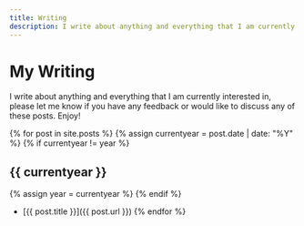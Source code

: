 ```yaml
---
title: Writing
description: I write about anything and everything that I am currently interested in, please let me know if you have any feedback or would like to discuss any of these posts. Enjoy!
---
```

# My Writing
I write about anything and everything that I am currently interested in, please let me know if you have any feedback or would like to discuss any of these posts. Enjoy!

{% for post in site.posts %}
  {% assign currentyear = post.date | date: "%Y" %}
  {% if currentyear != year %}
## {{ currentyear }}
  {% assign year = currentyear %} 
  {% endif %}

  - [{{ post.title }}]({{ post.url }})
{% endfor %}